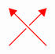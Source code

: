 <svg viewBox="-2.5 -2.5 61.90549 61.90549 " width="62pt" xmlns="http://www.w3.org/2000/svg" xmlns:xlink="http://www.w3.org/1999/xlink" height="62pt"><g transform="translate(0 59) scale(1 -1) translate(0 2.5)"><g stroke="#000"><g fill="#000"><g stroke-width=".4pt"><g stroke-width="2pt"><g stroke="#fff"><g fill="#fff"><g stroke-width="5pt"><path d="m0 0l57 57" fill="none"/><g stroke-width="1pt"><g stroke="#f00"><path d="m0 0l57 57" fill="none"/></g></g></g><g stroke="#f00"><g fill="#f00"><g transform="matrix(.71 .71 -.71 .71 55 55)"><g transform="matrix(1 0 0 1 0 0)"><g stroke-dasharray="none" stroke-dashoffset="0pt"><g stroke-linejoin="miter"><path d="m-7.3 4.5l7.8-4.5-7.8-4.5z"/></g></g></g></g></g></g><g stroke-width="2pt"><g stroke="#fff"><g fill="#fff"></g></g></g></g></g></g><g stroke-width="2pt"><g stroke="#fff"><g fill="#fff"><g stroke-width="5pt"><path d="m57 0l-57 57" fill="none"/><g stroke-width="1pt"><g stroke="#f00"><path d="m57 0l-57 57" fill="none"/></g></g></g><g stroke="#f00"><g fill="#f00"><g transform="matrix(-.71 .71 -.71 -.71 1.7 55)"><g transform="matrix(1 0 0 1 0 0)"><g stroke-dasharray="none" stroke-dashoffset="0pt"><g stroke-linejoin="miter"><path d="m-7.3 4.5l7.8-4.5-7.8-4.5z"/></g></g></g></g></g></g><g stroke-width="2pt"><g stroke="#fff"><g fill="#fff"></g></g></g></g></g></g></g></g></g></g></svg>